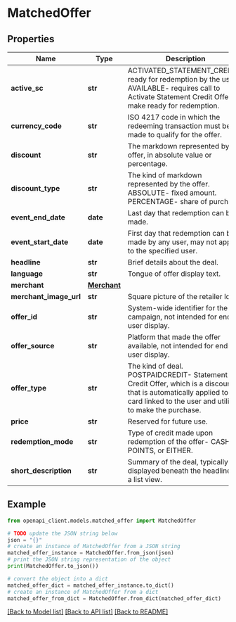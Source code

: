 # MatchedOffer


## Properties

Name | Type | Description | Notes
------------ | ------------- | ------------- | -------------
**active_sc** | **str** | ACTIVATED_STATEMENT_CREDIT- ready for redemption by the user. AVAILABLE- requires call to Activate Statement Credit Offer to make ready for redemption. | [optional] 
**currency_code** | **str** | ISO 4217 code in which the redeeming transaction must be made to qualify for the offer. | [optional] 
**discount** | **str** | The markdown represented by the offer, in absolute value or percentage. | [optional] 
**discount_type** | **str** | The kind of markdown represented by the offer. ABSOLUTE- fixed amount. PERCENTAGE- share of purchase. | [optional] 
**event_end_date** | **date** | Last day that redemption can be made. | [optional] 
**event_start_date** | **date** | First day that redemption can be made by any user, may not apply to the specified user. | [optional] 
**headline** | **str** | Brief details about the deal. | [optional] 
**language** | **str** | Tongue of offer display text. | [optional] 
**merchant** | [**Merchant**](Merchant.md) |  | [optional] 
**merchant_image_url** | **str** | Square picture of the retailer logo. | [optional] 
**offer_id** | **str** | System-wide identifier for the campaign, not intended for end-user display. | [optional] 
**offer_source** | **str** | Platform that made the offer available, not intended for end-user display. | [optional] 
**offer_type** | **str** | The kind of deal. POSTPAIDCREDIT- Statement Credit Offer, which is a discount that is automatically applied to the card linked to the user and utilized to make the purchase. | [optional] 
**price** | **str** | Reserved for future use. | [optional] 
**redemption_mode** | **str** | Type of credit made upon redemption of the offer- CASH, POINTS, or EITHER. | [optional] 
**short_description** | **str** | Summary of the deal, typically displayed beneath the headline in a list view. | [optional] 

## Example

```python
from openapi_client.models.matched_offer import MatchedOffer

# TODO update the JSON string below
json = "{}"
# create an instance of MatchedOffer from a JSON string
matched_offer_instance = MatchedOffer.from_json(json)
# print the JSON string representation of the object
print(MatchedOffer.to_json())

# convert the object into a dict
matched_offer_dict = matched_offer_instance.to_dict()
# create an instance of MatchedOffer from a dict
matched_offer_from_dict = MatchedOffer.from_dict(matched_offer_dict)
```
[[Back to Model list]](../README.md#documentation-for-models) [[Back to API list]](../README.md#documentation-for-api-endpoints) [[Back to README]](../README.md)


